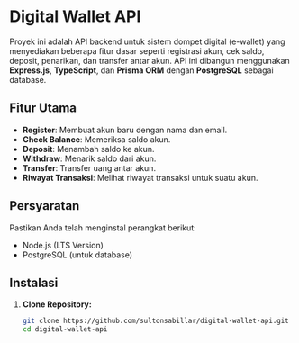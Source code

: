 # Digital Wallet API

Proyek ini adalah API backend untuk sistem dompet digital (e-wallet) yang menyediakan beberapa fitur dasar seperti registrasi akun, cek saldo, deposit, penarikan, dan transfer antar akun. API ini dibangun menggunakan **Express.js**, **TypeScript**, dan **Prisma ORM** dengan **PostgreSQL** sebagai database.

## Fitur Utama
- **Register**: Membuat akun baru dengan nama dan email.
- **Check Balance**: Memeriksa saldo akun.
- **Deposit**: Menambah saldo ke akun.
- **Withdraw**: Menarik saldo dari akun.
- **Transfer**: Transfer uang antar akun.
- **Riwayat Transaksi**: Melihat riwayat transaksi untuk suatu akun.

## Persyaratan
Pastikan Anda telah menginstal perangkat berikut:
- Node.js (LTS Version)
- PostgreSQL (untuk database)

## Instalasi

1. **Clone Repository:**
   ```bash
   git clone https://github.com/sultonsabillar/digital-wallet-api.git
   cd digital-wallet-api
